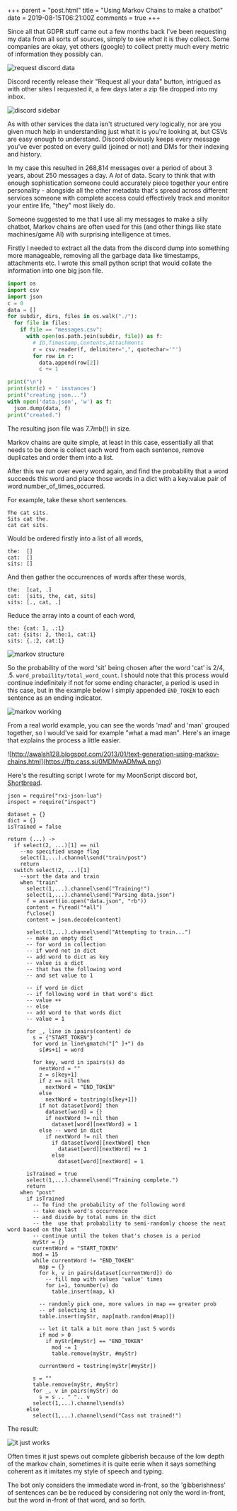 +++
parent = "post.html"
title = "Using Markov Chains to make a chatbot"
date = 2019-08-15T06:21:00Z
comments = true
+++

Since all that GDPR stuff came out a few months back I've been requesting my data from all sorts of sources, simply to see _what_ it is they collect. Some companies are okay, yet others (google) to collect pretty much every metric of information they possibly can.

![request discord data](https://ftp.cass.si/==ANygjMwA.png)

Discord recently release their "Request all your data" button, intrigued as with other sites I requested it, a few days later a zip file dropped into my inbox.

![discord sidebar](https://ftp.cass.si/==gNykTMwA.png)

As with other services the data isn't structured very logically, nor are you given much help in understanding just what it is you're looking at, but CSVs are easy enough to understand. Discord obviously keeps every message you've ever posted on every guild (joined or not) and DMs for their indexing and history.

In my case this resulted in 268,814 messages over a period of about 3 years, about 250 messages a day. A _lot_ of data. Scary to think that with enough sophistication someone could accurately piece together your entire personality - alongside all the other metadata that's spread across different services someone with complete access could effectively track and monitor your entire life, "they" most likely do.

Someone suggested to me that I use all my messages to make a silly chatbot, Markov chains are often used for this (and other things like state machines/game AI) with surprising intelligence at times.

Firstly I needed to extract all the data from the discord dump into something more manageable, removing all the garbage data like timestamps, attachments etc. I wrote this small python script that would collate the information into one big json file.

```python
import os
import csv
import json
c = 0
data = []
for subdir, dirs, files in os.walk("./"):
  for file in files:
    if file == "messages.csv":
      with open(os.path.join(subdir, file)) as f:
        # ID,Timestamp,Contents,Attachments
        r = csv.reader(f, delimiter=",", quotechar='"')
        for row in r:
          data.append(row[2])
          c += 1

print("\n")
print(str(c) + ' instances')
print("creating json...")
with open('data.json', 'w') as f:
  json.dump(data, f)
print("created.")
```

The resulting json file was 7.7mb(!) in size.

Markov chains are quite simple, at least in this case, essentially all that needs to be done is collect each word from each sentence, remove duplicates and order them into a list.

After this we run over every word again, and find the probability that a word succeeds this word and place those words in a dict with a key:value pair of word:number_of_times_occurred.

For example, take these short sentences.

```
The cat sits.
Sits cat the.
cat cat sits.
```

Would be ordered firstly into a list of all words,

```
the:  []
cat:  []
sits: []
```

And then gather the occurrences of words after these words,

```
the:  [cat, .]
cat:  [sits, the, cat, sits]
sits: [., cat, .]
```

Reduce the array into a count of each word,

```
the: {cat: 1, .:1}
cat: {sits: 2, the:1, cat:1}
sits: {.:2, cat:1}
```

![markov structure](https://ftp.cass.si/=gDMycDMwA.png)

So the probability of the word 'sit' being chosen after the word 'cat' is 2/4, .5. `word_probaility/total_word_count`. I should note that this process would continue indefinitely if not for some ending character, a period is used in this case, but in the example below I simply appended `END_TOKEN` to each sentence as an ending indicator.

![markov working](https://ftp.cass.si/=kTM5cTMwA.png)

From a real world example, you can see the words 'mad' and 'man' grouped together, so I would've said for example "what a mad man". Here's an image that explains the process a little easier.

![http://awalsh128.blogspot.com/2013/01/text-generation-using-markov-chains.html](https://ftp.cass.si/0MDMwADMwA.png)

Here's the resulting script I wrote for my MoonScript discord bot, [Shortbread](https://gitlab.com/cxss/shortbread).

```moonscript
json = require("rxi-json-lua")
inspect = require("inspect")

dataset = {}
dict = {}
isTrained = false

return (...) ->
  if select(2, ...)[1] == nil
  	--no specified usage flag
    select(1,...).channel\send("train/post")    
    return
  switch select(2, ...)[1]
  	--sort the data and train 
    when "train"
      select(1,...).channel\send("Training!")
      select(1,...).channel\send("Parsing data.json")
      f = assert(io.open("data.json", "rb"))
      content = f\read("*all")
      f\close()
      content = json.decode(content)

      select(1,...).channel\send("Attempting to train...")
      -- make an empty dict
      -- for word in collection
      -- if word not in dict
      -- add word to dict as key
      -- value is a dict
      -- that has the following word
      -- and set value to 1

      -- if word in dict
      -- if following word in that word's dict
      -- value ++
      -- else
      -- add word to that words dict
      -- value = 1

      for _, line in ipairs(content) do
        s = {"START_TOKEN"}
        for word in line\gmatch("[^ ]+") do
          s[#s+1] = word

        for key, word in ipairs(s) do
          nextWord = ""
          z = s[key+1]
          if z == nil then
            nextWord = "END_TOKEN"
          else
            nextWord = tostring(s[key+1])
          if not dataset[word] then
            dataset[word] = {}
            if nextWord != nil then
              dataset[word][nextWord] = 1
          else -- word in dict
            if nextWord != nil then
              if dataset[word][nextWord] then
                dataset[word][nextWord] += 1
              else
                dataset[word][nextWord] = 1

      isTrained = true
      select(1,...).channel\send("Training complete.")
      return
    when "post"
      if isTrained
        -- To find the probability of the following word
        -- take each word's occurrence
        -- and divide by total nums in the dict
        -- the  use that probability to semi-randomly choose the next word based on the last
        -- continue until the token that's chosen is a period
        myStr = {}
        currentWord = "START_TOKEN" 
        mod = 15
        while currentWord != "END_TOKEN"
          map = {}
          for k, v in pairs(dataset[currentWord]) do
            -- fill map with values 'value' times
            for i=1, tonumber(v) do
              table.insert(map, k)

          -- randomly pick one, more values in map == greater prob
          -- of selecting it
          table.insert(myStr, map[math.random(#map)])

          -- let it talk a bit more than just 5 words
          if mod > 0
            if myStr[#myStr] == "END_TOKEN"
              mod -= 1
              table.remove(myStr, #myStr)

          currentWord = tostring(myStr[#myStr])

        s = ""
        table.remove(myStr, #myStr)
        for _, v in pairs(myStr) do
          s = s .. " ".. v
        select(1,...).channel\send(s)
      else
        select(1,...).channel\send("Cass not trained!")

```

The result:

![it just works](https://ftp.cass.si/=gTOxADMwA.png)


Often times it just spews out complete gibberish because of the low depth of the markov chain, sometimes it is quite eerie when it says something coherent as it imitates my style of speech and typing. 

The bot only considers the immediate word in-front, so the 'gibberishness' of sentences can be be reduced by considering not only the word in-front, but the word in-front of that word, and so forth.

